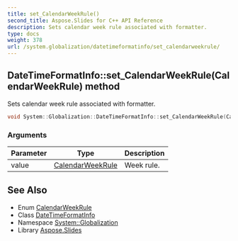 ```yaml
---
title: set_CalendarWeekRule()
second_title: Aspose.Slides for C++ API Reference
description: Sets calendar week rule associated with formatter.
type: docs
weight: 378
url: /system.globalization/datetimeformatinfo/set_calendarweekrule/
---
```

## DateTimeFormatInfo::set_CalendarWeekRule(CalendarWeekRule) method


Sets calendar week rule associated with formatter.

```cpp
void System::Globalization::DateTimeFormatInfo::set_CalendarWeekRule(CalendarWeekRule value)
```


### Arguments

| Parameter | Type | Description |
| --- | --- | --- |
| value | [CalendarWeekRule](../../calendarweekrule/) | Week rule. |

## See Also

* Enum [CalendarWeekRule](../../calendarweekrule/)
* Class [DateTimeFormatInfo](../)
* Namespace [System::Globalization](../../)
* Library [Aspose.Slides](../../../)
